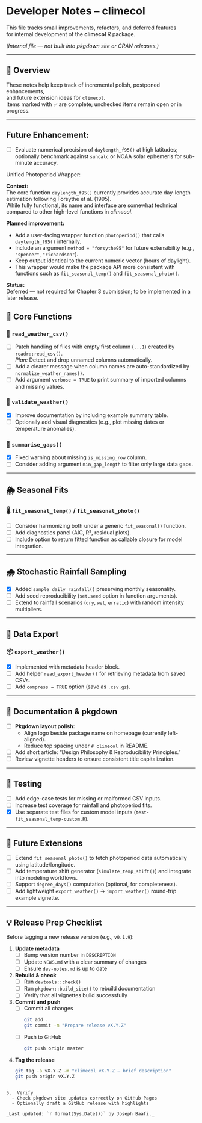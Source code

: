 # Developer Notes – climecol

This file tracks small improvements, refactors, and deferred features  
for internal development of the **climecol** R package.

*(Internal file — not built into pkgdown site or CRAN releases.)*

---

## 🧭 Overview

These notes help keep track of incremental polish, postponed enhancements,  
and future extension ideas for `climecol`.  
Items marked with `✅` are complete; unchecked items remain open or in progress.

---



## Future Enhancement: 

- [ ] Evaluate numerical precision of `daylength_f95()` at high latitudes; optionally benchmark against `suncalc` or 
NOAA solar ephemeris for sub-minute accuracy.

Unified Photoperiod Wrapper:

**Context:**  
The core function `daylength_f95()` currently provides accurate day-length estimation following Forsythe et al. (1995).  
While fully functional, its name and interface are somewhat technical compared to other high-level functions in *climecol*.

**Planned improvement:**  
- Add a user-facing wrapper function `photoperiod()` that calls `daylength_f95()` internally.  
- Include an argument `method = "forsythe95"` for future extensibility (e.g., `"spencer"`, `"richardson"`).  
- Keep output identical to the current numeric vector (hours of daylight).  
- This wrapper would make the package API more consistent with functions such as `fit_seasonal_temp()` and `fit_seasonal_photo()`.

**Status:**  
Deferred — not required for Chapter 3 submission; to be implemented in a later release.

## 🧹 Core Functions

### 🔧 `read_weather_csv()`
- [ ] Patch handling of files with empty first column (`...1`) created by `readr::read_csv()`.  
  *Plan:* Detect and drop unnamed columns automatically.
- [ ] Add a clearer message when column names are auto-standardized by `normalize_weather_names()`.
- [ ] Add argument `verbose = TRUE` to print summary of imported columns and missing values.

### 🧩 `validate_weather()`
- [x] Improve documentation by including example summary table.
- [ ] Optionally add visual diagnostics (e.g., plot missing dates or temperature anomalies).

### 🧮 `summarise_gaps()`
- [x] Fixed warning about missing `is_missing_row` column.
- [ ] Consider adding argument `min_gap_length` to filter only large data gaps.

---

## 🌦 Seasonal Fits

### 🌡 `fit_seasonal_temp()` / `fit_seasonal_photo()`
- [ ] Consider harmonizing both under a generic `fit_seasonal()` function.
- [ ] Add diagnostics panel (AIC, R², residual plots).
- [ ] Include option to return fitted function as callable closure for model integration.

---

## 🌧 Stochastic Rainfall Sampling
- [x] Added `sample_daily_rainfall()` preserving monthly seasonality.
- [ ] Add seed reproducibility (`set.seed` option in function arguments).
- [ ] Extend to rainfall scenarios (`dry`, `wet`, `erratic`) with random intensity multipliers.

---

## 💾 Data Export

### 📦 `export_weather()`
- [x] Implemented with metadata header block.
- [ ] Add helper `read_export_header()` for retrieving metadata from saved CSVs.
- [ ] Add `compress = TRUE` option (save as `.csv.gz`).

---

## 📘 Documentation & pkgdown

- [ ] **Pkgdown layout polish:**  
  - Align logo beside package name on homepage (currently left-aligned).  
  - Reduce top spacing under `# climecol` in README.
- [ ] Add short article: “Design Philosophy & Reproducibility Principles.”
- [ ] Review vignette headers to ensure consistent title capitalization.

---

## 🧰 Testing

- [ ] Add edge-case tests for missing or malformed CSV inputs.  
- [ ] Increase test coverage for rainfall and photoperiod fits.  
- [x] Use separate test files for custom model inputs (`test-fit_seasonal_temp-custom.R`).

---

## 🚀 Future Extensions

- [ ] Extend `fit_seasonal_photo()` to fetch photoperiod data automatically using latitude/longitude.  
- [ ] Add temperature shift generator (`simulate_temp_shift()`) and integrate into modeling workflows.  
- [ ] Support `degree_days()` computation (optional, for completeness).  
- [ ] Add lightweight `export_weather()` → `import_weather()` round-trip example vignette.

---

## 💡 Release Prep Checklist

Before tagging a new release version (e.g., `v0.1.9`):

1. **Update metadata**
   - [ ] Bump version number in `DESCRIPTION`
   - [ ] Update `NEWS.md` with a clear summary of changes
   - [ ] Ensure `dev-notes.md` is up to date

2. **Rebuild & check**
   - [ ] Run `devtools::check()`
   - [ ] Run `pkgdown::build_site()` to rebuild documentation
   - [ ] Verify that all vignettes build successfully

3. **Commit and push**
   - [ ] Commit all changes  
     ```bash
     git add .  
     git commit -m "Prepare release vX.Y.Z"
     ```
   - [ ] Push to GitHub  
     ```bash
     git push origin master
     ```

4. **Tag the release**
   ```bash
   git tag -a vX.Y.Z -m "climecol vX.Y.Z — brief description"
   git push origin vX.Y.Z
  ```
  
5.	Verify
	- Check pkgdown site updates correctly on GitHub Pages
	- Optionally draft a GitHub release with highlights

_Last updated: `r format(Sys.Date())` by Joseph Baafi._

